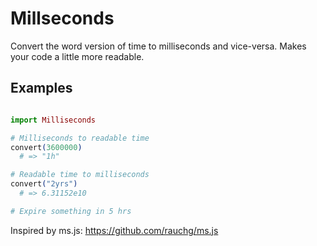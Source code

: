 Millseconds
===========

Convert the word version of time to milliseconds and vice-versa.
Makes your code a little more readable.  

Examples
--------

```elixir

import Milliseconds

# Milliseconds to readable time
convert(3600000)
  # => "1h"

# Readable time to milliseconds
convert("2yrs")
  # => 6.31152e10

# Expire something in 5 hrs


```

Inspired by ms.js: https://github.com/rauchg/ms.js

